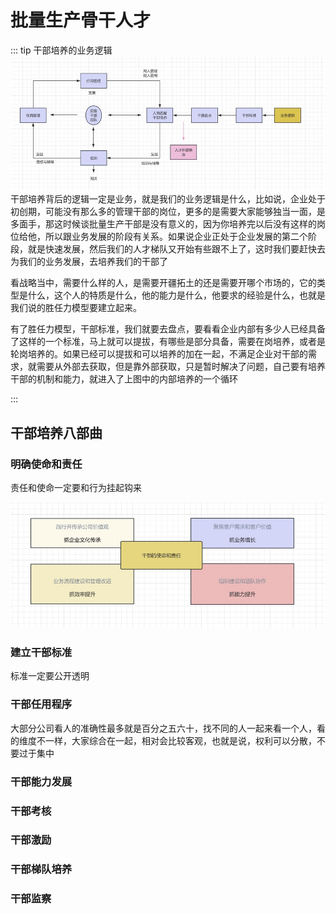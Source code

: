# 批量生产骨干人才

::: tip 干部培养的业务逻辑
![An image](../../assets/talent_1.jpg)
<br/>
干部培养背后的逻辑一定是业务，就是我们的业务逻辑是什么，比如说，企业处于初创期，可能没有那么多的管理干部的岗位，更多的是需要大家能够独当一面，是多面手，那这时候谈批量生产干部是没有意义的，因为你培养完以后没有这样的岗位给他，所以跟业务发展的阶段有关系。如果说企业正处于企业发展的第二个阶段，就是快速发展，然后我们的人才梯队又开始有些跟不上了，这时我们要赶快去为我们的业务发展，去培养我们的干部了<br/>

看战略当中，需要什么样的人，是需要开疆拓土的还是需要开哪个市场的，它的类型是什么，这个人的特质是什么，他的能力是什么，他要求的经验是什么，也就是我们说的胜任力模型要建立起来。<br/>

有了胜任力模型，干部标准，我们就要去盘点，要看看企业内部有多少人已经具备了这样的一个标准，马上就可以提拔，有哪些是部分具备，需要在岗培养，或者是轮岗培养的。如果已经可以提拔和可以培养的加在一起，不满足企业对干部的需求，就需要从外部去获取，但是靠外部获取，只是暂时解决了问题，自己要有培养干部的机制和能力，就进入了上图中的内部培养的一个循环<br/>

:::



## 干部培养八部曲

### 明确使命和责任

责任和使命一定要和行为挂起钩来


![An image](../../assets/talent_2.jpg)


### 建立干部标准 

标准一定要公开透明

### 干部任用程序 


大部分公司看人的准确性最多就是百分之五六十，找不同的人一起来看一个人，看的维度不一样，大家综合在一起，相对会比较客观，也就是说，权利可以分散，不要过于集中

###  干部能力发展


### 干部考核  

### 干部激励 


### 干部梯队培养

### 干部监察 
 

